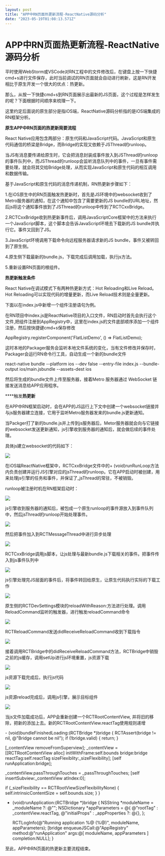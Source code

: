 ```yaml
---
layout: post
title: "APP中RN页面热更新流程-ReactNative源码分析"
date: "2023-05-19T01:08:13.571Z"
---
```

APP中RN页面热更新流程-ReactNative源码分析
=============================

平时使用WebStorm或VSCode对RN工程中的文件修改后，在键盘上按一下快捷cmd+s进行文件保存，此时当前调试的RN页面就会自动进行刷新，这是RN开发相比于原生开发一个很大的优点：热更新。

那么，从按一下快捷cmd+s到RN页面展示出最新的JS页面，这个过程是怎样发生的呢？下面根据时间顺序来梳理一下。

这里约定后面说的原生部分是指iOS端，ReactNative源码分析指的是iOS端集成的RN框架分析。

**原生APP中RN页面的热更新简要流程**

React Native应用包含两部分：原生代码和JavaScript代码。JavaScript和原生代码通信的桥梁是Bridge，而Bridge的实现又依赖于JSThread的runloop。

当JS有消息要传递给原生时，它会把消息封装成事件放入到JSThread的runloop的事件队列中，而JSThread的runloop会监听消息队列中的事件，一旦有事件需要处理，就会将其交给Bridge处理，从而实现JavaScript和原生代码的相互调用和数据传输。

基于JavaScript和原生代码的消息传递机制，RN热更新步骤如下：

1.在iOS原生中的RN页面触发热更新时，首先是JS环境中的websocket收到了Metro服务器的通知，在这个通知中包含了需要更新的JS bundle的URL地址，然后js将这个通知事件放到了JSThread的runloop中传到了RCTCxxBridge。

2.RCTCxxBridge收到热更新事件后，调用JavaScriptCore框架中的方法来执行一个JavaScript脚本，这个脚本会告诉JavaScript环境去下载新的JS bundle并执行它。事件又回到了JS。

3.JavaScript环境调用下载命令向远程服务器请求新的JS bundle，事件又被转回到了原生侧。

4.原生侧下载最新的bundle.js，下载完成后调用加载，执行js方法。

5.重新设置RN页面的根组件。

**热更新触发条件**

React Native在调试模式下有两种热更新方式：Hot Reloading和Live Reload。Hot Reloading可以实现代码的增量更新，而Live Reload技术则是全量更新。

下面以在index.js中新增一个组件注册语句为例。

在RN项目中index.js是ReactNative项目的入口文件，RN启动时首先会执行这个文件,把组件注册到AppRegistry中，这里在index.js的文件底部顺序添加一个组件注册，然后按快捷键cmd+s保存修改

AppRegistry.registerComponent('FlatListDemo', () => FlatListDemo);

这时本地的Packager服务会监听本地文件系统的变化，当有文件修改并保存时，Packager会运行RN命令行工具，自动生成一个新的bundle文件

react-native bundle --platform ios --dev false --entry-file index.js --bundle-output ios/main.jsbundle --assets-dest ios

然后将生成的bundle文件上传至服务器，接着Metro 服务器通过 WebSocket 链接发送消息给APP应用程序。

****触发**热更新**

在APP中RN框架启动时，会在APP的JS运行上下文中创建一个websocket链接并与js服务器建立连接，它用于监听Metro服务器发来的bundle.js更新通知。

当Packger打了新的bundle.js并上传到js服务器后，Metor服务器就会向与它链接的websocket发送更新通知，js引擎收到服务器的通知后，就会做后续的事件处理。

具体js建立websocket的代码如下：

![](https://img2023.cnblogs.com/blog/826860/202305/826860-20230518003129095-572937289.png)

在iOS端ReactNative框架中，RCTCxxBridge文件中的+ (void)runRunLoop方法内负责创建并运行JS引擎对应的jsThread的runloop。它在APP启动时被创建，用来处理js引擎的任务和事件，并保证了\_jsThread的常驻，不被销毁。

runloop被注册时机在RN框架启动时：

![](https://img2023.cnblogs.com/blog/826860/202305/826860-20230518002456882-644893780.png)

js引擎收到服务器的通知后，被包成一个原生runloop的事件源放入到事件队列中，然后jsThread的runloop开始处理事件。

![](https://img2023.cnblogs.com/blog/826860/202305/826860-20230518002534487-1109907746.png)

然后把事件加入到RCTMessageThread中进行异步处理

![](https://img2023.cnblogs.com/blog/826860/202305/826860-20230518002600068-663371979.png)

RCTCxxBridge调用js脚本，让js处理与最新bundle.js下载相关的事件。把事件传入到js事件队列中

![](https://img2023.cnblogs.com/blog/826860/202305/826860-20230518002631643-991736312.png)

js引擎处理完JS层面的事件后，将事件转回给原生，让原生代码执行实际的下载工作

![](https://img2023.cnblogs.com/blog/826860/202305/826860-20230518002704947-197140705.png)

原生侧的RCTDevSettings模块的reloadWithReason:方法进行处理。调用ReloadCommand监听的触发器，进行触发reloadCommand命令

![](https://img2023.cnblogs.com/blog/826860/202305/826860-20230518002947251-1807124285.png)

RCTReloadCommand发送didReceiveReloadCommand收到下载指令

![](https://img2023.cnblogs.com/blog/826860/202305/826860-20230518002845279-1363083429.png)

接着调用RCTBridge中的didReceiveReloadCommand方法，RCTBridge中销毁之前的js缓存，调用setUp进行js环境重置，js资源下载

![](https://img2023.cnblogs.com/blog/826860/202305/826860-20230518003021849-431823718.png)

js资源下载完成后，执行js代码

![](https://img2023.cnblogs.com/blog/826860/202305/826860-20230518003042958-1807608490.png)

js资源reload完成后，调用js引擎，展示目标组件

![](https://img2023.cnblogs.com/blog/826860/202305/826860-20230518003101486-639924821.png)

当js文件加载成功后，APP会重新创建一个RCTRootContentView, 并将旧的移除，把新的添加上去。新的RCTRootContentView.reactTag使用规则递增

\- (void)bundleFinishedLoading:(RCTBridge \*)bridge
{
  RCTAssert(bridge != nil, @"Bridge cannot be nil");
  if (!bridge.valid) {
    return;
  }
  
  \[\_contentView removeFromSuperview\];
  \_contentView = \[\[RCTRootContentView alloc\] initWithFrame:self.bounds
                                                    bridge:bridge
                                                  reactTag:self.reactTag
                                            sizeFlexiblity:\_sizeFlexibility\];
  \[self runApplication:bridge\];
  
  \_contentView.passThroughTouches = \_passThroughTouches;
  \[self insertSubview:\_contentView atIndex:0\];
  
  if (\_sizeFlexibility == RCTRootViewSizeFlexibilityNone) {
    self.intrinsicContentSize = self.bounds.size;
  }
}
  
- (void)runApplication:(RCTBridge \*)bridge
{
  NSString \*moduleName = \_moduleName ?: @"";
  NSDictionary \*appParameters = @{
    @"rootTag" : \_contentView.reactTag,
    @"initialProps" : \_appProperties ?: @{},
  };
  
  RCTLogInfo(@"Running application %@ (%@)", moduleName, appParameters);
  \[bridge enqueueJSCall:@"AppRegistry" method:@"runApplication" args:@\[ moduleName, appParameters \] completion:NULL\];
}
  

至此，APP中RN页面的热更新主要流程结束。